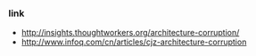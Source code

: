 

### link 
- http://insights.thoughtworkers.org/architecture-corruption/
- http://www.infoq.com/cn/articles/cjz-architecture-corruption
